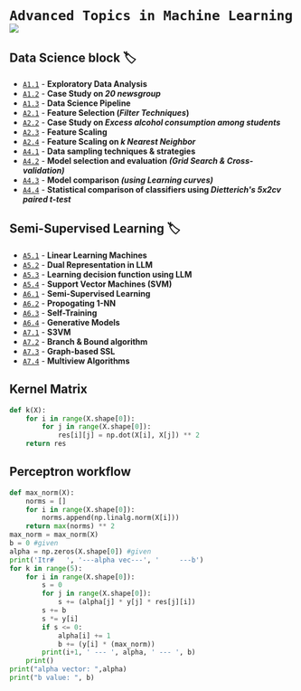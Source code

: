 # `Advanced Topics in Machine Learning` ![](https://img.shields.io/badge/Made%20with-Markdown-1f425f.svg)

## Data Science block :label:
- [`A1.1`](https://github.com/ranjiGT/ATiML-amendments/blob/main/ML2/A1.1.rmd) - __Exploratory Data Analysis__
- [`A1.2`](https://github.com/ranjiGT/ATiML-amendments/blob/main/ML2/A1.2.Rmd) - __Case Study on _20 newsgroup___
- [`A1.3`](https://github.com/ranjiGT/ATiML-amendments/blob/main/ML2/A1.3.Rmd) - __Data Science Pipeline__
- [`A2.1`](https://github.com/ranjiGT/ATiML-amendments/blob/main/ML2/A2.1.Rmd) - __Feature Selection (_Filter Techniques_)__
- [`A2.2`](https://github.com/ranjiGT/ATiML-amendments/blob/main/ML2/A2.2.Rmd) - __Case Study on _Excess alcohol consumption among students___
- [`A2.3`](https://github.com/ranjiGT/ATiML-amendments/blob/main/ML2/A2.3.Rmd) - __Feature Scaling__
- [`A2.4`](https://github.com/ranjiGT/ATiML-amendments/blob/main/ML2/A2.4.Rmd) - __Feature Scaling on _k Nearest Neighbor___
- [`A4.1`](https://github.com/ranjiGT/ATiML-amendments/blob/main/ML2/A4.1.Rmd) - __Data sampling techniques & strategies__
- [`A4.2`](https://github.com/ranjiGT/ATiML-amendments/blob/main/ML2/A4.2.Rmd) - __Model selection and evaluation _(Grid Search & Cross-validation)___
- [`A4.3`](https://github.com/ranjiGT/ATiML-amendments/blob/main/ML2/A4.3.Rmd) -  __Model comparison _(using Learning curves)___
- [`A4.4`](https://github.com/ranjiGT/ATiML-amendments/blob/main/ML2/A4.4.Rmd) - __Statistical comparison of classifiers using _Dietterich's 5x2cv paired t-test___

## Semi-Supervised Learning :label:
- [`A5.1`](https://github.com/ranjiGT/ATiML-amendments/blob/main/ML2/A5.1.Rmd) - __Linear Learning Machines__
- [`A5.2`](https://github.com/ranjiGT/ATiML-amendments/blob/main/ML2/A5.2.Rmd) - __Dual Representation in LLM__
- [`A5.3`](https://github.com/ranjiGT/ATiML-amendments/blob/main/ML2/A5.3.Rmd) - __Learning decision function using LLM__
- [`A5.4`](https://github.com/ranjiGT/ATiML-amendments/blob/main/ML2/A5.4.Rmd) - __Support Vector Machines (SVM)__
- [`A6.1`](https://github.com/ranjiGT/ATiML-amendments/blob/main/ML2/A6.1.Rmd) - __Semi-Supervised Learning__
- [`A6.2`](https://github.com/ranjiGT/ATiML-amendments/blob/main/ML2/A6.2.Rmd) - __Propogating 1-NN__
- [`A6.3`](https://github.com/ranjiGT/ATiML-amendments/blob/main/ML2/A6.3.Rmd) - __Self-Training__
- [`A6.4`](https://github.com/ranjiGT/ATiML-amendments/blob/main/ML2/A6.4.Rmd) - __Generative Models__
- [`A7.1`](https://github.com/ranjiGT/ATiML-amendments/blob/main/ML2/A7.1.Rmd) - __S3VM__
- [`A7.2`](https://github.com/ranjiGT/ATiML-amendments/blob/main/ML2/A7.2.Rmd) - __Branch & Bound algorithm__
- [`A7.3`](https://github.com/ranjiGT/ATiML-amendments/blob/main/ML2/A7.3.Rmd) - __Graph-based SSL__
- [`A7.4`](https://github.com/ranjiGT/ATiML-amendments/blob/main/ML2/A7.4.Rmd) - __Multiview Algorithms__

## Kernel Matrix
```python
def k(X):
    for i in range(X.shape[0]):
        for j in range(X.shape[0]):
            res[i][j] = np.dot(X[i], X[j]) ** 2
    return res
```

## Perceptron workflow

```python
def max_norm(X):
    norms = []
    for i in range(X.shape[0]):
        norms.append(np.linalg.norm(X[i]))
    return max(norms) ** 2
max_norm = max_norm(X)
b = 0 #given 
alpha = np.zeros(X.shape[0]) #given 
print('Itr#   ', '---alpha vec---', '     ---b')
for k in range(5):
    for i in range(X.shape[0]):
        s = 0
        for j in range(X.shape[0]):
            s += (alpha[j] * y[j] * res[j][i])
        s += b
        s *= y[i]
        if s <= 0:
            alpha[i] += 1
            b += (y[i] * (max_norm))        
        print(i+1, ' --- ', alpha, ' --- ', b)
    print()
print("alpha vector: ",alpha)
print("b value: ", b)
```
